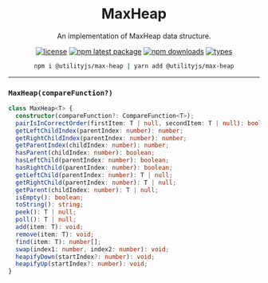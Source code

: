 <div align="center">
  <h1 align="center">
    MaxHeap
  </h1>
</div>

<div align="center">

An implementation of MaxHeap data structure.

[![license](https://img.shields.io/github/license/mimshins/utilityjs?color=212121&style=for-the-badge)](https://github.com/mimshins/utilityjs/blob/main/LICENSE)
[![npm latest package](https://img.shields.io/npm/v/@utilityjs/max-heap?color=212121&style=for-the-badge)](https://www.npmjs.com/package/@utilityjs/max-heap)
[![npm downloads](https://img.shields.io/npm/dm/@utilityjs/max-heap?color=212121&style=for-the-badge)](https://www.npmjs.com/package/@utilityjs/max-heap)
[![types](https://img.shields.io/npm/types/@utilityjs/max-heap?color=212121&style=for-the-badge)](https://www.npmjs.com/package/@utilityjs/max-heap)

```bash
npm i @utilityjs/max-heap | yarn add @utilityjs/max-heap
```

</div>

<hr>

### `MaxHeap(compareFunction?)`

```ts
class MaxHeap<T> {
  constructor(compareFunction?: CompareFunction<T>);
  pairIsInCorrectOrder(firstItem: T | null, secondItem: T | null): boolean;
  getLeftChildIndex(parentIndex: number): number;
  getRightChildIndex(parentIndex: number): number;
  getParentIndex(childIndex: number): number;
  hasParent(childIndex: number): boolean;
  hasLeftChild(parentIndex: number): boolean;
  hasRightChild(parentIndex: number): boolean;
  getLeftChild(parentIndex: number): T | null;
  getRightChild(parentIndex: number): T | null;
  getParent(childIndex: number): T | null;
  isEmpty(): boolean;
  toString(): string;
  peek(): T | null;
  poll(): T | null;
  add(item: T): void;
  remove(item: T): void;
  find(item: T): number[];
  swap(index1: number, index2: number): void;
  heapifyDown(startIndex?: number): void;
  heapifyUp(startIndex?: number): void;
}
```